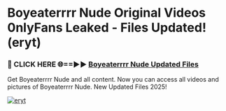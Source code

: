 # Boyeaterrrr Nude Original Videos 0nlyFans Leaked - Files Updated! (eryt)

<h3>🔴 CLICK HERE 🌐==►► <a href="https://tinyurl.com/yrmya6cz" rel="nofollow">Boyeaterrrr Nude Updated Files</a></h3>

Get Boyeaterrrr Nude and all content. Now you can access all videos and pictures of Boyeaterrrr Nude. New Updated Files 2025!

[![eryt](https://i.imgur.com/FMdXYCs.gif)](https://tinyurl.com/yrmya6cz)

